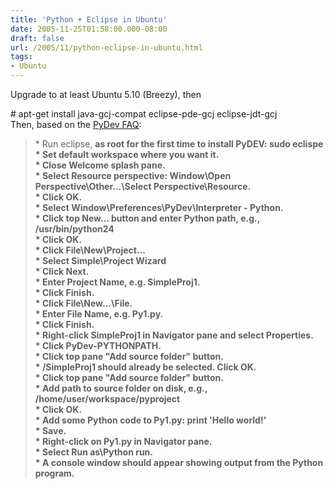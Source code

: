 ```yaml
---
title: 'Python + Eclipse in Ubuntu'
date: 2005-11-25T01:58:00.000-08:00
draft: false
url: /2005/11/python-eclipse-in-ubuntu.html
tags: 
- Ubuntu
---
```


Upgrade to at least Ubuntu 5.10 (Breezy), then  
  
\# apt-get install java-gcj-compat eclipse-pde-gcj eclipse-jdt-gcj  
Then, based on the [PyDev FAQ](http://pydev.sourceforge.net/faq.html):  
  
  

> \* Run eclipse, **as root for the first time to install PyDEV: sudo eclispe  
> \* Set default workspace where you want it.  
> \* Close Welcome splash pane.  
> \* Select Resource perspective: Window\\Open Perspective\\Other...\\Select Perspective\\Resource.  
> \* Click OK.  
> \* Select Window\\Preferences\\PyDev\\Interpreter - Python.  
> \* Click top New... button and enter Python path, e.g., /usr/bin/python24  
> \* Click OK.  
> \* Click File\\New\\Project...  
> \* Select Simple\\Project Wizard  
> \* Click Next.  
> \* Enter Project Name, e.g. SimpleProj1.  
> \* Click Finish.  
> \* Click File\\New...\\File.  
> \* Enter File Name, e.g. Py1.py.  
> \* Click Finish.  
> \* Right-click SimpleProj1 in Navigator pane and select Properties.  
> \* Click PyDev-PYTHONPATH.  
> \* Click top pane "Add source folder" button.  
> \* /SimpleProj1 should already be selected. Click OK.  
> \* Click top pane "Add source folder" button.  
> \* Add path to source folder on disk, e.g., /home/user/workspace/pyproject  
> \* Click OK.  
> \* Add some Python code to Py1.py: print 'Hello world!'  
> \* Save.  
> \* Right-click on Py1.py in Navigator pane.  
> \* Select Run as\\Python run.  
> \* A console window should appear showing output from the Python program.**